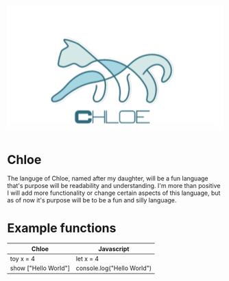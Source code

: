 ![Getting Started](Chloe.png)

# Chloe
The languge of Chloe, named after my daughter, will be a fun language that's purpose will be readability and understanding.
I'm more than positive I will add more functionality or change certain aspects of this language, but as of now
it's purpose will be to be a fun and silly language.
# Example functions
|Chloe|Javascript|
|-----|----------|
|toy x = 4|let x = 4|
|show ["Hello World"]|console.log("Hello World")|


